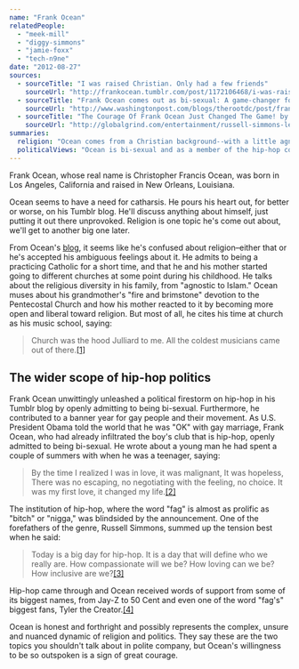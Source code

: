 ```yaml
---
name: "Frank Ocean"
relatedPeople:
  - "meek-mill"
  - "diggy-simmons"
  - "jamie-foxx"
  - "tech-n9ne"
date: "2012-08-27"
sources:
  - sourceTitle: "I was raised Christian. Only had a few friends"
    sourceUrl: "http://frankocean.tumblr.com/post/1172106468/i-was-raised-christian-only-had-a-few-friends"
  - sourceTitle: "Frank Ocean comes out as bi-sexual: A game-changer for hip-hop?"
    sourceUrl: "http://www.washingtonpost.com/blogs/therootdc/post/frank-ocean-comes-out-as-bisexual-a-game-changer-for-hip-hop/2012/07/05/gJQAi1ckPW_blog.html"
  - sourceTitle: "The Courage Of Frank Ocean Just Changed The Game! by Russell Simmons"
    sourceUrl: "http://globalgrind.com/entertainment/russell-simmons-letter-to-frank-ocean-gay-bi-sexual-comes-out-photos"
summaries:
  religion: "Ocean comes from a Christian background--with a little agnosticism and Islam thrown in as well. But now he seems to still be searching."
  politicalViews: "Ocean is bi-sexual and as a member of the hip-hop community, this news was shocking. But he is instrumental in inspiring a sea change in attitudes on the topic of homosexuality, both in hip-hop and possibly the greater society."
---
```


Frank Ocean, whose real name is Christopher Francis Ocean, was born in Los Angeles, California and raised in New Orleans, Louisiana.

Ocean seems to have a need for catharsis. He pours his heart out, for better or worse, on his Tumblr blog. He'll discuss anything about himself, just putting it out there unprovoked. Religion is one topic he's come out about, we'll get to another big one later.

From Ocean's [blog](http://frankocean.tumblr.com/post/1172106468/i-was-raised-christian-only-had-a-few-friends), it seems like he's confused about religion–either that or he's accepted his ambiguous feelings about it. He admits to being a practicing Catholic for a short time, and that he and his mother started going to different churches at some point during his childhood. He talks about the religious diversity in his family, from "agnostic to Islam." Ocean muses about his grandmother's "fire and brimstone" devotion to the Pentecostal Church and how his mother reacted to it by becoming more open and liberal toward religion. But most of all, he cites his time at church as his music school, saying:

>Church was the hood Julliard to me. All the coldest musicians came out of there.<a class="source-citation" href="#http%3A%2F%2Ffrankocean.tumblr.com%2Fpost%2F1172106468%2Fi-was-raised-christian-only-had-a-few-friends" title="I was raised Christian. Only had a few friends">[1]</a>

## 

## The wider scope of hip-hop politics

Frank Ocean unwittingly unleashed a political firestorm on hip-hop in his Tumblr blog by openly admitting to being bi-sexual. Furthermore, he contributed to a banner year for gay people and their movement. As U.S. President Obama told the world that he was "OK" with gay marriage, Frank Ocean, who had already infiltrated the boy's club that is hip-hop, openly admitted to being bi-sexual. He wrote about a young man he had spent a couple of summers with when he was a teenager, saying:

>By the time I realized I was in love, it was malignant, It was hopeless, There was no escaping, no negotiating with the feeling, no choice. It was my first love, it changed my life.<a class="source-citation" href="#http%3A%2F%2Fwww.washingtonpost.com%2Fblogs%2Ftherootdc%2Fpost%2Ffrank-ocean-comes-out-as-bisexual-a-game-changer-for-hip-hop%2F2012%2F07%2F05%2FgJQAi1ckPW_blog.html" title="Frank Ocean comes out as bi-sexual: A game-changer for hip-hop?">[2]</a>

The institution of hip-hop, where the word "fag" is almost as prolific as "bitch" or "nigga," was blindsided by the announcement. One of the forefathers of the genre, Russell Simmons, summed up the tension best when he said:

>Today is a big day for hip-hop. It is a day that will define who we really are. How compassionate will we be? How loving can we be? How inclusive are we?<a class="source-citation" href="#http%3A%2F%2Fglobalgrind.com%2Fentertainment%2Frussell-simmons-letter-to-frank-ocean-gay-bi-sexual-comes-out-photos" title="The Courage Of Frank Ocean Just Changed The Game! by Russell Simmons">[3]</a>

Hip-hop came through and Ocean received words of support from some of its biggest names, from Jay-Z to 50 Cent and even one of the word "fag's" biggest fans, Tyler the Creator.<a class="source-citation" href="#http%3A%2F%2Fwww.washingtonpost.com%2Fblogs%2Ftherootdc%2Fpost%2Ffrank-ocean-comes-out-as-bisexual-a-game-changer-for-hip-hop%2F2012%2F07%2F05%2FgJQAi1ckPW_blog.html" title="Frank Ocean comes out as bi-sexual: A game-changer for hip-hop?">[4]</a>

Ocean is honest and forthright and possibly represents the complex, unsure and nuanced dynamic of religion and politics. They say these are the two topics you shouldn't talk about in polite company, but Ocean's willingness to be so outspoken is a sign of great courage.